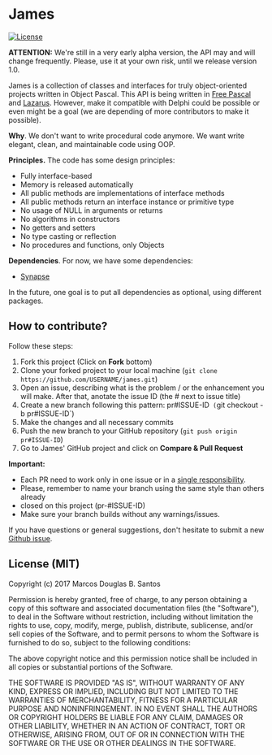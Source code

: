 # James

[![License](https://img.shields.io/badge/license-MIT-green.svg)](https://github.com/mdbs99/james/blob/master/README.md)

**ATTENTION:** We're still in a very early alpha version, the API may and will change frequently. Please, use it at your own risk, until we release version 1.0.

James is a collection of classes and interfaces for truly object-oriented projects written in Object Pascal.
This API is being written in [Free Pascal](https://freepascal.org/) and [Lazarus](http://www.lazarus-ide.org/). However, make it compatible with Delphi could be possible or even might be a goal (we are depending of more contributors to make it possible).

**Why**. We don't want to write procedural code anymore. We want write elegant, clean, and maintainable code using OOP.

**Principles.** The code has some design principles:

* Fully interface-based
* Memory is released automatically
* All public methods are implementations of interface methods
* All public methods return an interface instance or primitive type
* No usage of NULL in arguments or returns
* No algorithms in constructors
* No getters and setters
* No type casting or reflection
* No procedures and functions, only Objects

**Dependencies**. For now, we have some dependencies:

* [Synapse](http://synapse.ararat.cz/doku.php/download)

In the future, one goal is to put all dependencies as optional, using different packages.

## How to contribute?

Follow these steps:

1. Fork this project (Click on **Fork** bottom)
2. Clone your forked project to your local machine (`git clone
https://github.com/USERNAME/james.git`)
3. Open an issue, describing what is the problem / or the enhancement you will
make. After that, anotate the issue ID (the # next to issue title)
4. Create a new branch following this pattern: pr#ISSUE-ID` (`git checkout -b
pr#ISSUE-ID`)
5. Make the changes and all necessary commits
6. Push the new branch to your GitHub repository (`git push origin pr#ISSUE-ID`)
7. Go to James' GitHub project and click on **Compare & Pull Request**

**Important:**
- Each PR need to work only in one issue or in a [single responsibility](https://en.wikipedia.org/wiki/Single_responsibility_principle).
- Please, remember to name your branch using the same style than others already
- closed on this project (pr-#ISSUE-ID)
- Make sure your branch builds without any warnings/issues.

If you have questions or general suggestions, don't hesitate to submit
a new [Github issue](https://github.com/mdbs99/james/issues/new).

## License (MIT)

Copyright (c) 2017 Marcos Douglas B. Santos

Permission is hereby granted, free of charge, to any person obtaining a copy
of this software and associated documentation files (the "Software"), to deal
in the Software without restriction, including without limitation the rights
to use, copy, modify, merge, publish, distribute, sublicense, and/or sell
copies of the Software, and to permit persons to whom the Software is
furnished to do so, subject to the following conditions:

The above copyright notice and this permission notice shall be included in all
copies or substantial portions of the Software.

THE SOFTWARE IS PROVIDED "AS IS", WITHOUT WARRANTY OF ANY KIND, EXPRESS OR
IMPLIED, INCLUDING BUT NOT LIMITED TO THE WARRANTIES OF MERCHANTABILITY,
FITNESS FOR A PARTICULAR PURPOSE AND NONINFRINGEMENT. IN NO EVENT SHALL THE
AUTHORS OR COPYRIGHT HOLDERS BE LIABLE FOR ANY CLAIM, DAMAGES OR OTHER
LIABILITY, WHETHER IN AN ACTION OF CONTRACT, TORT OR OTHERWISE, ARISING FROM,
OUT OF OR IN CONNECTION WITH THE SOFTWARE OR THE USE OR OTHER DEALINGS IN THE
SOFTWARE.

